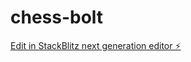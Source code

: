 # chess-bolt

[Edit in StackBlitz next generation editor ⚡️](https://stackblitz.com/~/github.com/kvleung/chess-bolt)